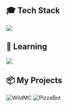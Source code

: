## 🎓 Tech Stack
[![](https://skillicons.dev/icons?i=js,ts,discordjs,express,mongodb,html,css)]()
## 🤔 Learning
[![](https://skillicons.dev/icons?i=java,mysql)]()
## 📦 My Projects
![WildMC](https://cdn.discordapp.com/attachments/1135172213507629087/1282270121817145416/Nuovo_progetto_28.png?ex=66debe9c&is=66dd6d1c&hm=0968b3f7136bbfdfd31db74a3dca4dc5987b9badfd345e43ae08aec6a85e60db&)
![PizzaBot](https://cdn.discordapp.com/attachments/1135172213507629087/1282270930743328889/Nuovo_progetto_29.png?ex=66debf5d&is=66dd6ddd&hm=260d793b933f08cead380b3515f336b9ed9b511c425d21aabd352bac48e96a1f&)
